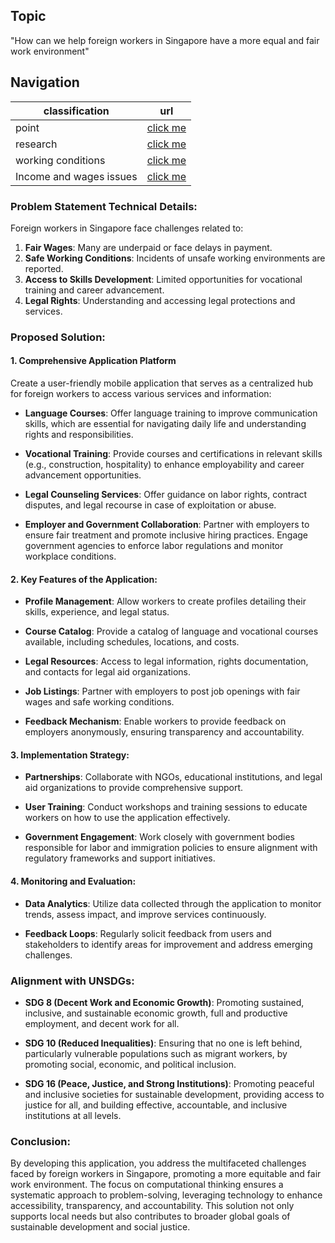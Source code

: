 ## Topic
"How can we help foreign workers in Singapore have a more equal and fair work environment"

## Navigation
| classification | url |
|---|---|
| point | [click me](https://github.com/pendragons-code/CCC-modules-School/blob/master/PSCCT/point.md) |
| research | [click me](https://github.com/pendragons-code/CCC-modules-School/blob/master/PSCCT/research.md) |
| working conditions | [click me](https://github.com/pendragons-code/CCC-modules-School/blob/master/PSCCT/working%20conditions.md) |
| Income and wages issues | [click me](https://github.com/pendragons-code/CCC-modules-School/blob/master/PSCCT/income%20and%20wage%20issues.md) |

### Problem Statement Technical Details:
Foreign workers in Singapore face challenges related to:

1. **Fair Wages**: Many are underpaid or face delays in payment.
2. **Safe Working Conditions**: Incidents of unsafe working environments are reported.
3. **Access to Skills Development**: Limited opportunities for vocational training and career advancement.
4. **Legal Rights**: Understanding and accessing legal protections and services.

### Proposed Solution:

#### 1. **Comprehensive Application Platform**

Create a user-friendly mobile application that serves as a centralized hub for foreign workers to access various services and information:

- **Language Courses**: Offer language training to improve communication skills, which are essential for navigating daily life and understanding rights and responsibilities.
  
- **Vocational Training**: Provide courses and certifications in relevant skills (e.g., construction, hospitality) to enhance employability and career advancement opportunities.

- **Legal Counseling Services**: Offer guidance on labor rights, contract disputes, and legal recourse in case of exploitation or abuse.

- **Employer and Government Collaboration**: Partner with employers to ensure fair treatment and promote inclusive hiring practices. Engage government agencies to enforce labor regulations and monitor workplace conditions.

#### 2. **Key Features of the Application:**

- **Profile Management**: Allow workers to create profiles detailing their skills, experience, and legal status.

- **Course Catalog**: Provide a catalog of language and vocational courses available, including schedules, locations, and costs.

- **Legal Resources**: Access to legal information, rights documentation, and contacts for legal aid organizations.

- **Job Listings**: Partner with employers to post job openings with fair wages and safe working conditions.

- **Feedback Mechanism**: Enable workers to provide feedback on employers anonymously, ensuring transparency and accountability.

#### 3. **Implementation Strategy:**

- **Partnerships**: Collaborate with NGOs, educational institutions, and legal aid organizations to provide comprehensive support.

- **User Training**: Conduct workshops and training sessions to educate workers on how to use the application effectively.

- **Government Engagement**: Work closely with government bodies responsible for labor and immigration policies to ensure alignment with regulatory frameworks and support initiatives.

#### 4. **Monitoring and Evaluation:**

- **Data Analytics**: Utilize data collected through the application to monitor trends, assess impact, and improve services continuously.

- **Feedback Loops**: Regularly solicit feedback from users and stakeholders to identify areas for improvement and address emerging challenges.

### Alignment with UNSDGs:

- **SDG 8 (Decent Work and Economic Growth)**: Promoting sustained, inclusive, and sustainable economic growth, full and productive employment, and decent work for all.
  
- **SDG 10 (Reduced Inequalities)**: Ensuring that no one is left behind, particularly vulnerable populations such as migrant workers, by promoting social, economic, and political inclusion.

- **SDG 16 (Peace, Justice, and Strong Institutions)**: Promoting peaceful and inclusive societies for sustainable development, providing access to justice for all, and building effective, accountable, and inclusive institutions at all levels.

### Conclusion:

By developing this application, you address the multifaceted challenges faced by foreign workers in Singapore, promoting a more equitable and fair work environment. The focus on computational thinking ensures a systematic approach to problem-solving, leveraging technology to enhance accessibility, transparency, and accountability. This solution not only supports local needs but also contributes to broader global goals of sustainable development and social justice.